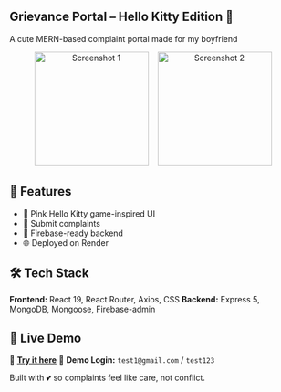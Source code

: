 ## Grievance Portal – Hello Kitty Edition 🎀

A cute MERN-based complaint portal made for my boyfriend 
<div align="center"> <img src="https://github.com/user-attachments/assets/d5425532-93b7-48f5-8492-d989231a1609" alt="Screenshot 1" width="200"/> &nbsp;&nbsp; <img src="https://github.com/user-attachments/assets/8fcfc732-f5fc-4b36-ac9b-0f275694e72e" alt="Screenshot 2" width="200"/> </div>



## 🌟 Features

* 💖 Pink Hello Kitty game-inspired UI 
* 📝 Submit complaints
* 💬 Firebase-ready backend
* 🌐 Deployed on Render

## 🛠 Tech Stack

**Frontend:** React 19, React Router, Axios, CSS
**Backend:** Express 5, MongoDB, Mongoose, Firebase-admin

## 🚀 Live Demo

🔗 **[Try it here](https://portal3.onrender.com/)** 
👤 **Demo Login:**
`test1@gmail.com` / `test123`


Built with 💕 so complaints feel like care, not conflict.
